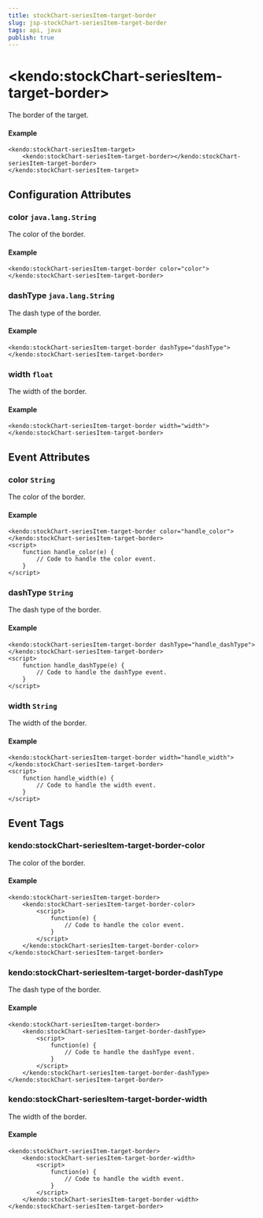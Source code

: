 ```yaml
---
title: stockChart-seriesItem-target-border
slug: jsp-stockChart-seriesItem-target-border
tags: api, java
publish: true
---
```


# \<kendo:stockChart-seriesItem-target-border\>

The border of the target.

#### Example
    <kendo:stockChart-seriesItem-target>
        <kendo:stockChart-seriesItem-target-border></kendo:stockChart-seriesItem-target-border>
    </kendo:stockChart-seriesItem-target>

## Configuration Attributes

### color `java.lang.String`

The color of the border.

#### Example
    <kendo:stockChart-seriesItem-target-border color="color">
    </kendo:stockChart-seriesItem-target-border>

### dashType `java.lang.String`

The dash type of the border.

#### Example
    <kendo:stockChart-seriesItem-target-border dashType="dashType">
    </kendo:stockChart-seriesItem-target-border>

### width `float`

The width of the border.

#### Example
    <kendo:stockChart-seriesItem-target-border width="width">
    </kendo:stockChart-seriesItem-target-border>


## Event Attributes

### color `String`

The color of the border.


#### Example
    <kendo:stockChart-seriesItem-target-border color="handle_color">
    </kendo:stockChart-seriesItem-target-border>
    <script>
        function handle_color(e) {
            // Code to handle the color event.
        }
    </script>

### dashType `String`

The dash type of the border.


#### Example
    <kendo:stockChart-seriesItem-target-border dashType="handle_dashType">
    </kendo:stockChart-seriesItem-target-border>
    <script>
        function handle_dashType(e) {
            // Code to handle the dashType event.
        }
    </script>

### width `String`

The width of the border.


#### Example
    <kendo:stockChart-seriesItem-target-border width="handle_width">
    </kendo:stockChart-seriesItem-target-border>
    <script>
        function handle_width(e) {
            // Code to handle the width event.
        }
    </script>

## Event Tags

### kendo:stockChart-seriesItem-target-border-color

The color of the border.


#### Example
    <kendo:stockChart-seriesItem-target-border>
        <kendo:stockChart-seriesItem-target-border-color>
            <script>
                function(e) {
                    // Code to handle the color event.
                }
            </script>
        </kendo:stockChart-seriesItem-target-border-color>
    </kendo:stockChart-seriesItem-target-border>

### kendo:stockChart-seriesItem-target-border-dashType

The dash type of the border.


#### Example
    <kendo:stockChart-seriesItem-target-border>
        <kendo:stockChart-seriesItem-target-border-dashType>
            <script>
                function(e) {
                    // Code to handle the dashType event.
                }
            </script>
        </kendo:stockChart-seriesItem-target-border-dashType>
    </kendo:stockChart-seriesItem-target-border>

### kendo:stockChart-seriesItem-target-border-width

The width of the border.


#### Example
    <kendo:stockChart-seriesItem-target-border>
        <kendo:stockChart-seriesItem-target-border-width>
            <script>
                function(e) {
                    // Code to handle the width event.
                }
            </script>
        </kendo:stockChart-seriesItem-target-border-width>
    </kendo:stockChart-seriesItem-target-border>


